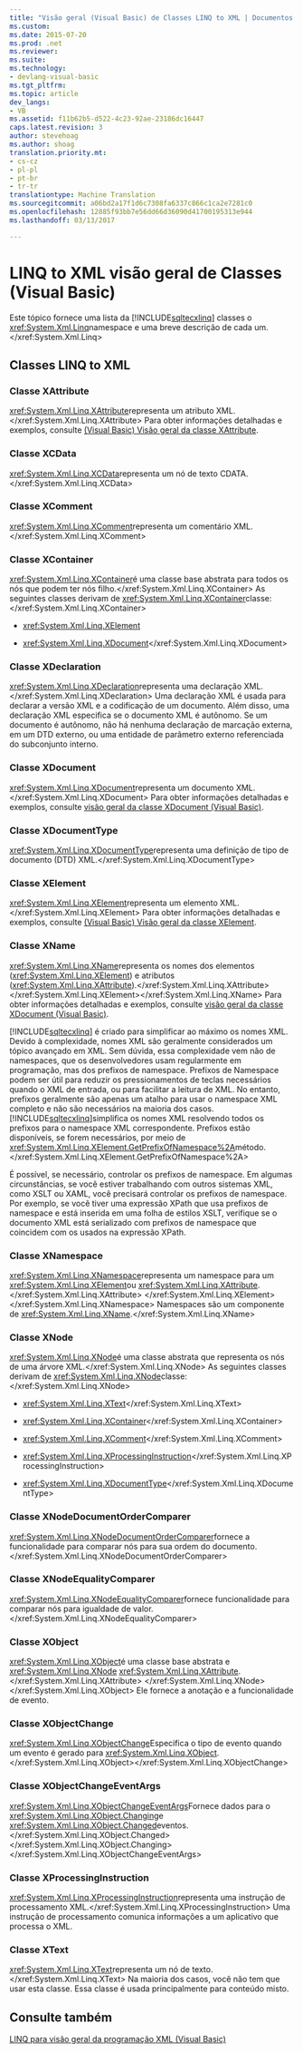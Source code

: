 ```yaml
---
title: "Visão geral (Visual Basic) de Classes LINQ to XML | Documentos do Microsoft"
ms.custom: 
ms.date: 2015-07-20
ms.prod: .net
ms.reviewer: 
ms.suite: 
ms.technology:
- devlang-visual-basic
ms.tgt_pltfrm: 
ms.topic: article
dev_langs:
- VB
ms.assetid: f11b62b5-d522-4c23-92ae-23186dc16447
caps.latest.revision: 3
author: stevehoag
ms.author: shoag
translation.priority.mt:
- cs-cz
- pl-pl
- pt-br
- tr-tr
translationtype: Machine Translation
ms.sourcegitcommit: a06bd2a17f1d6c7308fa6337c866c1ca2e7281c0
ms.openlocfilehash: 12885f93bb7e56dd66d36090d41700195313e944
ms.lasthandoff: 03/13/2017

---
```

# <a name="linq-to-xml-classes-overview-visual-basic"></a>LINQ to XML visão geral de Classes (Visual Basic)
Este tópico fornece uma lista da [!INCLUDE[sqltecxlinq](../../../../csharp/programming-guide/concepts/linq/includes/sqltecxlinq_md.md)] classes o <xref:System.Xml.Linq>namespace e uma breve descrição de cada um.</xref:System.Xml.Linq>  
  
## <a name="linq-to-xml-classes"></a>Classes LINQ to XML  
  
### <a name="xattribute-class"></a>Classe XAttribute  
 <xref:System.Xml.Linq.XAttribute>representa um atributo XML.</xref:System.Xml.Linq.XAttribute> Para obter informações detalhadas e exemplos, consulte [(Visual Basic) Visão geral da classe XAttribute](../../../../visual-basic/programming-guide/concepts/linq/xattribute-class-overview.md).  
  
### <a name="xcdata-class"></a>Classe XCData  
 <xref:System.Xml.Linq.XCData>representa um nó de texto CDATA.</xref:System.Xml.Linq.XCData>  
  
### <a name="xcomment-class"></a>Classe XComment  
 <xref:System.Xml.Linq.XComment>representa um comentário XML.</xref:System.Xml.Linq.XComment>  
  
### <a name="xcontainer-class"></a>Classe XContainer  
 <xref:System.Xml.Linq.XContainer>é uma classe base abstrata para todos os nós que podem ter nós filho.</xref:System.Xml.Linq.XContainer> As seguintes classes derivam de <xref:System.Xml.Linq.XContainer>classe:</xref:System.Xml.Linq.XContainer>  
  
-   <xref:System.Xml.Linq.XElement>  
  
-   <xref:System.Xml.Linq.XDocument></xref:System.Xml.Linq.XDocument>  
  
### <a name="xdeclaration-class"></a>Classe XDeclaration  
 <xref:System.Xml.Linq.XDeclaration>representa uma declaração XML.</xref:System.Xml.Linq.XDeclaration> Uma declaração XML é usada para declarar a versão XML e a codificação de um documento. Além disso, uma declaração XML especifica se o documento XML é autônomo. Se um documento é autônomo, não há nenhuma declaração de marcação externa, em um DTD externo, ou uma entidade de parâmetro externo referenciada do subconjunto interno.  
  
### <a name="xdocument-class"></a>Classe XDocument  
 <xref:System.Xml.Linq.XDocument>representa um documento XML.</xref:System.Xml.Linq.XDocument> Para obter informações detalhadas e exemplos, consulte [visão geral da classe XDocument (Visual Basic)](../../../../visual-basic/programming-guide/concepts/linq/xdocument-class-overview.md).  
  
### <a name="xdocumenttype-class"></a>Classe XDocumentType  
 <xref:System.Xml.Linq.XDocumentType>representa uma definição de tipo de documento (DTD) XML.</xref:System.Xml.Linq.XDocumentType>  
  
### <a name="xelement-class"></a>Classe XElement  
 <xref:System.Xml.Linq.XElement>representa um elemento XML.</xref:System.Xml.Linq.XElement> Para obter informações detalhadas e exemplos, consulte [(Visual Basic) Visão geral da classe XElement](../../../../visual-basic/programming-guide/concepts/linq/xelement-class-overview.md).  
  
### <a name="xname-class"></a>Classe XName  
 <xref:System.Xml.Linq.XName>representa os nomes dos elementos (<xref:System.Xml.Linq.XElement>) e atributos (<xref:System.Xml.Linq.XAttribute>).</xref:System.Xml.Linq.XAttribute> </xref:System.Xml.Linq.XElement></xref:System.Xml.Linq.XName> Para obter informações detalhadas e exemplos, consulte [visão geral da classe XDocument (Visual Basic)](../../../../visual-basic/programming-guide/concepts/linq/xdocument-class-overview.md).  
  
 [!INCLUDE[sqltecxlinq](../../../../csharp/programming-guide/concepts/linq/includes/sqltecxlinq_md.md)] é criado para simplificar ao máximo os nomes XML. Devido à complexidade, nomes XML são geralmente considerados um tópico avançado em XML. Sem dúvida, essa complexidade vem não de namespaces, que os desenvolvedores usam regularmente em programação, mas dos prefixos de namespace. Prefixos de Namespace podem ser útil para reduzir os pressionamentos de teclas necessários quando o XML de entrada, ou para facilitar a leitura de XML. No entanto, prefixos geralmente são apenas um atalho para usar o namespace XML completo e não são necessários na maioria dos casos. [!INCLUDE[sqltecxlinq](../../../../csharp/programming-guide/concepts/linq/includes/sqltecxlinq_md.md)]simplifica os nomes XML resolvendo todos os prefixos para o namespace XML correspondente. Prefixos estão disponíveis, se forem necessários, por meio de <xref:System.Xml.Linq.XElement.GetPrefixOfNamespace%2A>método.</xref:System.Xml.Linq.XElement.GetPrefixOfNamespace%2A>  
  
 É possível, se necessário, controlar os prefixos de namespace. Em algumas circunstâncias, se você estiver trabalhando com outros sistemas XML, como XSLT ou XAML, você precisará controlar os prefixos de namespace. Por exemplo, se você tiver uma expressão XPath que usa prefixos de namespace e está inserida em uma folha de estilos XSLT, verifique se o documento XML está serializado com prefixos de namespace que coincidem com os usados na expressão XPath.  
  
### <a name="xnamespace-class"></a>Classe XNamespace  
 <xref:System.Xml.Linq.XNamespace>representa um namespace para um <xref:System.Xml.Linq.XElement>ou <xref:System.Xml.Linq.XAttribute>.</xref:System.Xml.Linq.XAttribute> </xref:System.Xml.Linq.XElement></xref:System.Xml.Linq.XNamespace> Namespaces são um componente de <xref:System.Xml.Linq.XName>.</xref:System.Xml.Linq.XName>  
  
### <a name="xnode-class"></a>Classe XNode  
 <xref:System.Xml.Linq.XNode>é uma classe abstrata que representa os nós de uma árvore XML.</xref:System.Xml.Linq.XNode> As seguintes classes derivam de <xref:System.Xml.Linq.XNode>classe:</xref:System.Xml.Linq.XNode>  
  
-   <xref:System.Xml.Linq.XText></xref:System.Xml.Linq.XText>  
  
-   <xref:System.Xml.Linq.XContainer></xref:System.Xml.Linq.XContainer>  
  
-   <xref:System.Xml.Linq.XComment></xref:System.Xml.Linq.XComment>  
  
-   <xref:System.Xml.Linq.XProcessingInstruction></xref:System.Xml.Linq.XProcessingInstruction>  
  
-   <xref:System.Xml.Linq.XDocumentType></xref:System.Xml.Linq.XDocumentType>  
  
### <a name="xnodedocumentordercomparer-class"></a>Classe XNodeDocumentOrderComparer  
 <xref:System.Xml.Linq.XNodeDocumentOrderComparer>fornece a funcionalidade para comparar nós para sua ordem do documento.</xref:System.Xml.Linq.XNodeDocumentOrderComparer>  
  
### <a name="xnodeequalitycomparer-class"></a>Classe XNodeEqualityComparer  
 <xref:System.Xml.Linq.XNodeEqualityComparer>fornece funcionalidade para comparar nós para igualdade de valor.</xref:System.Xml.Linq.XNodeEqualityComparer>  
  
### <a name="xobject-class"></a>Classe XObject  
 <xref:System.Xml.Linq.XObject>é uma classe base abstrata e <xref:System.Xml.Linq.XNode> <xref:System.Xml.Linq.XAttribute>.</xref:System.Xml.Linq.XAttribute> </xref:System.Xml.Linq.XNode></xref:System.Xml.Linq.XObject> Ele fornece a anotação e a funcionalidade de evento.  
  
### <a name="xobjectchange-class"></a>Classe XObjectChange  
 <xref:System.Xml.Linq.XObjectChange>Especifica o tipo de evento quando um evento é gerado para <xref:System.Xml.Linq.XObject>.</xref:System.Xml.Linq.XObject></xref:System.Xml.Linq.XObjectChange>  
  
### <a name="xobjectchangeeventargs-class"></a>Classe XObjectChangeEventArgs  
 <xref:System.Xml.Linq.XObjectChangeEventArgs>Fornece dados para o <xref:System.Xml.Linq.XObject.Changing>e <xref:System.Xml.Linq.XObject.Changed>eventos.</xref:System.Xml.Linq.XObject.Changed> </xref:System.Xml.Linq.XObject.Changing></xref:System.Xml.Linq.XObjectChangeEventArgs>  
  
### <a name="xprocessinginstruction-class"></a>Classe XProcessingInstruction  
 <xref:System.Xml.Linq.XProcessingInstruction>representa uma instrução de processamento XML.</xref:System.Xml.Linq.XProcessingInstruction> Uma instrução de processamento comunica informações a um aplicativo que processa o XML.  
  
### <a name="xtext-class"></a>Classe XText  
 <xref:System.Xml.Linq.XText>representa um nó de texto.</xref:System.Xml.Linq.XText> Na maioria dos casos, você não tem que usar esta classe. Essa classe é usada principalmente para conteúdo misto.  
  
## <a name="see-also"></a>Consulte também  
 [LINQ para visão geral da programação XML (Visual Basic)](../../../../visual-basic/programming-guide/concepts/linq/linq-to-xml-programming-overview.md)

